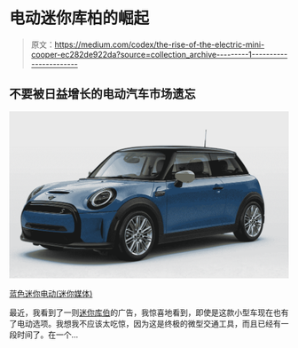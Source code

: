 # 电动迷你库柏的崛起

> 原文：<https://medium.com/codex/the-rise-of-the-electric-mini-cooper-ec282de922da?source=collection_archive---------1----------------------->

## 不要被日益增长的电动汽车市场遗忘

![](img/7a7219e9f83306022d55f34b32180652.png)

[蓝色迷你电动(迷你媒体)](https://www.miniusa.com/build-your-own.html#/)

最近，我看到了一则[迷你库伯](https://www.miniusa.com/)的广告，我惊喜地看到，即使是这款小型车现在也有了电动选项。我想我不应该太吃惊，因为这是终极的微型交通工具，而且已经有一段时间了。在一个…